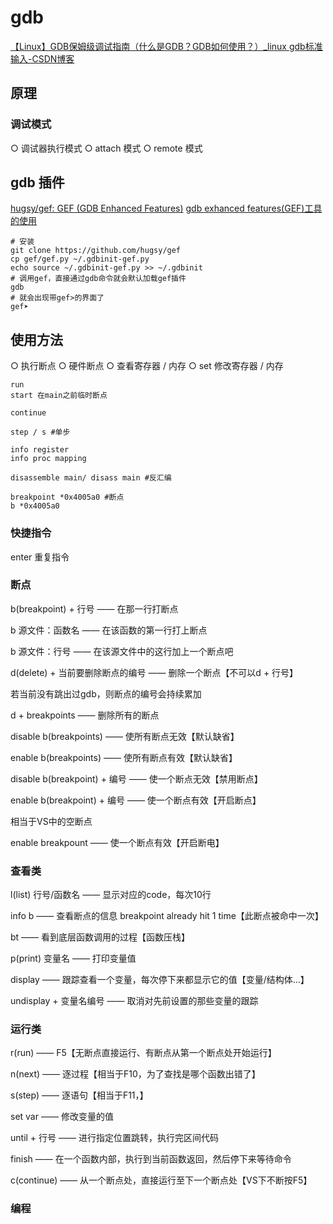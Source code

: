 # gdb
[【Linux】GDB保姆级调试指南（什么是GDB？GDB如何使用？）\_linux gdb标准输入-CSDN博客](https://blog.csdn.net/weixin_45031801/article/details/134399664)


## 原理
### 调试模式
○ 调试器执行模式
○ attach 模式
○ remote 模式



## gdb 插件
[hugsy/gef: GEF (GDB Enhanced Features)](https://github.com/hugsy/gef)
[gdb exhanced features(GEF)工具的使用](https://www.cnblogs.com/liulianzhen99/articles/17824258.html)

```shell
# 安装
git clone https://github.com/hugsy/gef
cp gef/gef.py ~/.gdbinit-gef.py
echo source ~/.gdbinit-gef.py >> ~/.gdbinit
# 调用gef，直接通过gdb命令就会默认加载gef插件
gdb
# 就会出现带gef>的界面了
gef➤
```
## 使用方法

○ 执行断点
○ 硬件断点
○ 查看寄存器 / 内存
○ set 修改寄存器 / 内存

```shell
run
start 在main之前临时断点

continue

step / s #单步

info register
info proc mapping

disassemble main/ disass main #反汇编

breakpoint *0x4005a0 #断点
b *0x4005a0
```

### 快捷指令
enter 重复指令
### 断点
b(breakpoint) + 行号 —— 在那一行打断点

b 源文件：函数名 —— 在该函数的第一行打上断点

b 源文件：行号 —— 在该源文件中的这行加上一个断点吧

d(delete) + 当前要删除断点的编号 —— 删除一个断点【不可以d + 行号】

若当前没有跳出过gdb，则断点的编号会持续累加

d + breakpoints —— 删除所有的断点

disable b(breakpoints) —— 使所有断点无效【默认缺省】

enable b(breakpoints) —— 使所有断点有效【默认缺省】

disable b(breakpoint) + 编号 —— 使一个断点无效【禁用断点】

enable b(breakpoint) + 编号 —— 使一个断点有效【开启断点】

相当于VS中的空断点

enable breakpount —— 使一个断点有效【开启断电】


### 查看类
l(list) 行号/函数名 —— 显示对应的code，每次10行

info b —— 查看断点的信息
breakpoint already hit 1 time【此断点被命中一次】

bt —— 看到底层函数调用的过程【函数压栈】

p(print) 变量名 —— 打印变量值

display —— 跟踪查看一个变量，每次停下来都显示它的值【变量/结构体…】

undisplay + 变量名编号 —— 取消对先前设置的那些变量的跟踪

### 运行类
r(run) —— F5【无断点直接运行、有断点从第一个断点处开始运行】

n(next) —— 逐过程【相当于F10，为了查找是哪个函数出错了】

s(step) —— 逐语句【相当于F11，】


set var —— 修改变量的值

until + 行号 —— 进行指定位置跳转，执行完区间代码

finish —— 在一个函数内部，执行到当前函数返回，然后停下来等待命令

c(continue) —— 从一个断点处，直接运行至下一个断点处【VS下不断按F5】

### 编程







